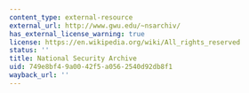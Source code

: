 ```yaml
---
content_type: external-resource
external_url: http://www.gwu.edu/~nsarchiv/
has_external_license_warning: true
license: https://en.wikipedia.org/wiki/All_rights_reserved
status: ''
title: National Security Archive
uid: 749e8bf4-9a00-42f5-a056-2540d92db8f1
wayback_url: ''
---
```

